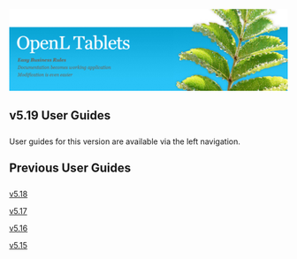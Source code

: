 <img src="img/OpenLHome.png" width="700">

<h2 style="margin-bottom:1.25em;">v5.19 User Guides</h2>

User guides for this version are available via the left navigation.

<h2 style="margin-top:1.25em; margin-bottom:1.25em;"> Previous User Guides</h2>

[v5.18](https://openldocs.readthedocs.io/en/v5.18/)

[v5.17](https://openldocs.readthedocs.io/en/v5.17/)

[v5.16](https://openldocs.readthedocs.io/en/v5.16/)

[v5.15](https://openldocs.readthedocs.io/en/v5.15/)
